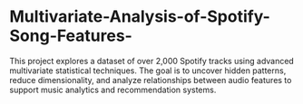 # Multivariate-Analysis-of-Spotify-Song-Features-
This project explores a dataset of over 2,000 Spotify tracks using advanced multivariate statistical techniques. The goal is to uncover hidden patterns, reduce dimensionality, and analyze relationships between audio features to support music analytics and recommendation systems.
